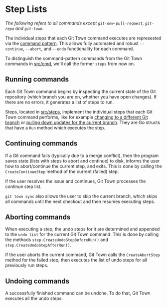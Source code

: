 # Step Lists

_The following refers to all commands except `git-new-pull-request`, `git-repo` and `git-town`._

The individual steps that each Git Town command executes are represested via the
[command pattern](https://en.wikipedia.org/wiki/Command_pattern).
This allows fully automated and robust `--continue`, `--abort`,
and `--undo` functionality for each command.

To distinguish the command-pattern commands from the Git Town commands in [src/cmd](../../src/cmd),
we'll call the former `steps` from now on.


## Running commands

Each Git Town command begins by inspecting the current state of the Git repository
(which branch you are on, whether you have open changes).
If there are no errors, it generates a list of steps to run.

Steps, located in [src/steps](../../src/steps),
implement the individual steps that each Git Town command performs,
like for example [changing to a different Git branch](../../src/steps/checkout_branch_step.go)
or [pulling down updates for the current branch](../../src/steps/pull_branch_step.go).
They are Go structs that have a `Run` method which executes the step.


## Continuing commands

If a Git command fails (typically due to a merge conflict),
then the program saves state (lists with steps to abort and continue) to disk,
informs the user how to abort/continue the current step,
and exits.
This is done by calling the `CreateContinueStep` method of the current (failed) step.

If the user resolves the issue and continues,
Git Town processes the continue step list.

`git town sync` also allows the user to skip the current branch,
which skips all commands until the next checkout and then resumes executing steps.


## Aborting commands

When executing a step, the undo steps for it are determined
and appended to the `undo list` for the current Git Town command.
This is done by calling the methods `step.CreateUndoStepBeforeRun()`
and `step.CreateUndoStepAfterRun()`.

If the user aborts the current command,
Git Town calls the `CreateAbortStep` method for the failed step,
then executes the list of undo steps for all previously run steps.


## Undoing commands

A successfully finished command can be undone.
To do that, Git Town executes all the undo steps.
